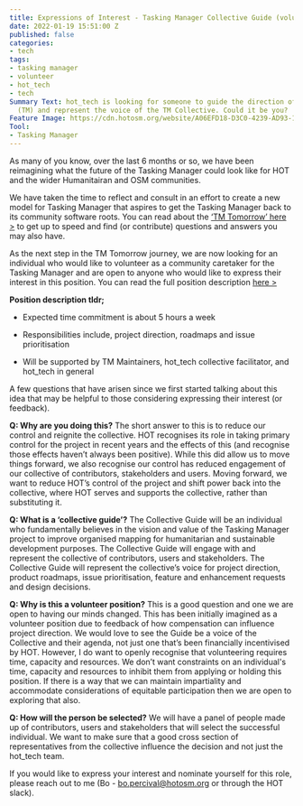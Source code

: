 ```yaml
---
title: Expressions of Interest - Tasking Manager Collective Guide (volunteer)
date: 2022-01-19 15:51:00 Z
published: false
categories:
- tech
tags:
- tasking manager
- volunteer
- hot_tech
- tech
Summary Text: hot_tech is looking for someone to guide the direction of Tasking Manager
  (TM) and represent the voice of the TM Collective. Could it be you?
Feature Image: https://cdn.hotosm.org/website/A06EFD18-D3C0-4239-AD93-1B528DCA4EF6.jpeg
Tool:
- Tasking Manager
---
```


As many of you know, over the last 6 months or so, we have been reimagining what the future of the Tasking Manager could look like for HOT and the wider Humanitairan and OSM communities.

We have taken the time to reflect and consult in an effort to create a new model for Tasking Manager that aspires to get the Tasking Manager back to its community software roots. You can read about the [‘TM Tomorrow’ here >](https://docs.google.com/document/d/1tTT4oKUN34FThzbNFZKfj0lhQOMRB4uTF1n2rO1iHrc/edit) to get up to speed and find (or contribute) questions and answers you may also have.

As the next step in the TM Tomorrow journey, we are now looking for an individual who would like to volunteer as a community caretaker for the Tasking Manager and are open to anyone who would like to express their interest in this position. You can read the full position description [here >](https://docs.google.com/document/d/16GSL4MVqaOyBrmiFwIEEXA9XoBXQhuNjP3rDCid99sU/edit)

**Position description tldr;**

* Expected time commitment is about 5 hours a week

* Responsibilities include, project direction, roadmaps and issue prioritisation

* Will be supported by TM Maintainers, hot_tech collective facilitator, and hot_tech in general

A few questions that have arisen since we first started talking about this idea that may be helpful to those considering expressing their interest (or feedback).

**Q: Why are you doing this?**
The short answer to this is to reduce our control and reignite the collective. HOT recognises its role in taking primary control for the project in recent years and the effects of this (and recognise those effects haven’t always been positive).  While this did allow us to move things forward, we also recognise our control has reduced engagement of our collective of contributors, stakeholders and users. Moving forward, we want to reduce HOT’s control of the project and shift power back into the collective, where HOT serves and supports the collective, rather than substituting it.

**Q: What is a ‘collective guide’?**
The Collective Guide will be an individual who fundamentally believes in the vision and value of the Tasking Manager project to improve organised mapping for humanitarian and sustainable development purposes. The Collective Guide will engage with and represent the collective of contributors, users and stakeholders. The Collective Guide will represent the collective’s voice for project direction, product roadmaps, issue prioritisation, feature and enhancement requests and design decisions.

**Q: Why is this a volunteer position?**
This is a good question and one we are open to having our minds changed. This has been initially imagined as a volunteer position due to feedback of how compensation can influence project direction. We would love to see the Guide be a voice of the Collective and their agenda, not just one that’s been financially incentivised by HOT. However, I do want to openly recognise that volunteering requires time, capacity and resources. We don’t want constraints on an individual's time, capacity and resources to inhibit them from applying or holding this position. If there is a way that we can maintain impartiality and accommodate considerations of equitable participation then we are open to exploring that also.

**Q: How will the person be selected?**
We will have a panel of people made up of contributors, users and stakeholders that will select the successful individual. We want to make sure that a good cross section of representatives from the collective influence the decision and not just the hot_tech team.

If you would like to express your interest and nominate yourself for this role, please reach out to me (Bo - bo.percival@hotosm.org or through the HOT slack).